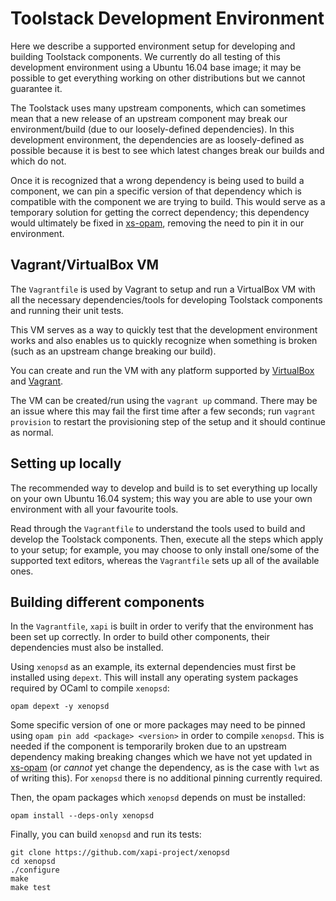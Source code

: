 
# Toolstack Development Environment

Here we describe a supported environment setup for developing and building
Toolstack components. We currently do all testing of this development
environment using a Ubuntu 16.04 base image; it may be possible to get
everything working on other distributions but we cannot guarantee it.

The Toolstack uses many upstream components, which can sometimes mean that
a new release of an upstream component may break our environment/build
(due to our loosely-defined dependencies). In this development
environment, the dependencies are as loosely-defined as possible because
it is best to see which latest changes break our builds and which do not.

Once it is recognized that a wrong dependency is being used
to build a component, we can pin a specific version of that
dependency which is compatible with the component we are trying to
build. This would serve as a temporary solution for getting the
correct dependency; this dependency would ultimately be fixed in
[xs-opam](https://github.com/xapi-project/xs-opam), removing the need
to pin it in our environment.

## Vagrant/VirtualBox VM

The `Vagrantfile` is used by Vagrant to setup and run a VirtualBox
VM with all the necessary dependencies/tools for developing Toolstack
components and running their unit tests.

This VM serves as a way to quickly test that the development environment
works and also enables us to quickly recognize when something is broken
(such as an upstream change breaking our build).

You can create and run the VM with any platform supported by
[VirtualBox](https://www.virtualbox.org/wiki/Downloads) and
[Vagrant](https://www.vagrantup.com/docs/installation/).

The VM can be created/run using the `vagrant up` command. There may be
an issue where this may fail the first time after a few seconds; run
`vagrant provision` to restart the provisioning step of the setup and
it should continue as normal.

## Setting up locally

The recommended way to develop and build is to set everything up locally
on your own Ubuntu 16.04 system; this way you are able to use your own
environment with all your favourite tools.

Read through the `Vagrantfile` to understand the tools used to build
and develop the Toolstack components. Then, execute all the steps which
apply to your setup; for example, you may choose to only install one/some
of the supported text editors, whereas the `Vagrantfile` sets up all of
the available ones.

## Building different components

In the `Vagrantfile`, `xapi` is built in order to verify that the
environment has been set up correctly. In order to build other components,
their dependencies must also be installed.

Using `xenopsd` as an example, its external dependencies must first be
installed using `depext`. This will install any operating system packages
required by OCaml to compile `xenopsd`:

```
opam depext -y xenopsd
```

Some specific version of one or more packages may need to be pinned using
`opam pin add <package> <version>` in order to compile `xenopsd`. This
is needed if the component is temporarily broken due to an upstream
dependency making breaking changes which we have not yet updated in
[xs-opam](https://github.com/xapi-project/xs-opam) (or *cannot* yet
change the dependency, as is the case with `lwt` as of writing this). For
`xenopsd` there is no additional pinning currently required.

Then, the opam packages which `xenopsd` depends on must be installed:

```
opam install --deps-only xenopsd
```

Finally, you can build `xenopsd` and run its tests:

```
git clone https://github.com/xapi-project/xenopsd
cd xenopsd
./configure
make
make test
```

